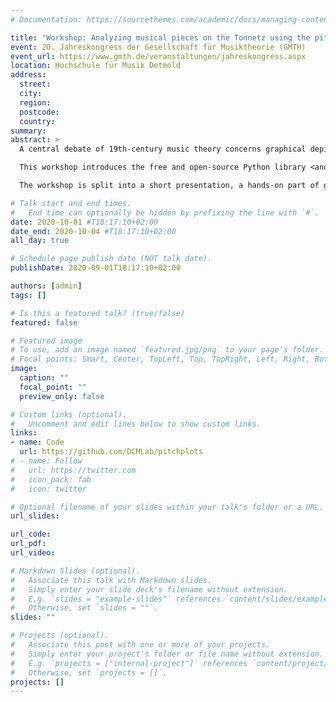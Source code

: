 ```yaml
---
# Documentation: https://sourcethemes.com/academic/docs/managing-content/

title: "Workshop: Analyzing musical pieces on the Tonnetz using the pitchplots Python library"
event: 20. Jahreskongress der Gesellschaft für Musiktheorie (GMTH)
event_url: https://www.gmth.de/veranstaltungen/jahreskongress.aspx
location: Hochschule für Musik Detmold
address:
  street:
  city:
  region:
  postcode:
  country:
summary:
abstract: >
  A central debate of 19th-century music theory concerns graphical depictions of tonal relations, commonly called the Tonnetz. More recently, Neo-Riemannian theory (NRT) has utilized it to analyze triadic progressions and minimal voice-leading in the harmonic idioms of 19th-century composers. While NRT elucidates important aspects, it has several limitations. First, it relies on a fundamentally triadic texture, which necessitates a harmonic reduction that lies outside the scope of NRT. Second, drawing Tonnetz diagrams can be tedious and time-consuming. Third, these analyses usually show the presence or absence of triads but not the relative frequencies. Finally, they are often created only for short excerpts and rarely for entire pieces. 

  This workshop introduces the free and open-source Python library <anonymized> and demonstrates how it can be used to address the above issues. It allows to analyze digital encodings of musical pieces by means of graphical representations such as the circle of fifths and the Tonnetz, each of which can be understood as a “tonal fingerprint”. They can be used to reveal particularly interesting tonal aspects within a piece, e.g. its overall tonality (diatonic vs. chromatic); octatonic, hexatonic and other extended tonal relations; or the centrality of certain sonorities, as well as visual comparisons between, e.g. diatonic vs. chromatic pieces. The library is thus not only a useful tool for music analysts but also a pedagogical resource for students, fostering a deeper understanding of computational approaches to music analysis in general as well as tonal relations on the Tonnetz in particular.

  The workshop is split into a short presentation, a hands-on part of guided exercises, and a final discussion about the limitations and benefits of computational music analysis. Participants are not required to have any prior programming experience and do not need to install any software before the workshop except an up-to-date internet browser.

# Talk start and end times.
#   End time can optionally be hidden by prefixing the line with `#`.
date: 2020-10-01 #T18:17:10+02:00
date_end: 2020-10-04 #T18:17:10+02:00
all_day: true

# Schedule page publish date (NOT talk date).
publishDate: 2020-09-01T18:17:10+02:00

authors: [admin]
tags: []

# Is this a featured talk? (true/false)
featured: false

# Featured image
# To use, add an image named `featured.jpg/png` to your page's folder. 
# Focal points: Smart, Center, TopLeft, Top, TopRight, Left, Right, BottomLeft, Bottom, BottomRight.
image:
  caption: ""
  focal_point: ""
  preview_only: false

# Custom links (optional).
#   Uncomment and edit lines below to show custom links.
links:
- name: Code
  url: https://github.com/DCMLab/pitchplots
# - name: Follow
#   url: https://twitter.com
#   icon_pack: fab
#   icon: twitter

# Optional filename of your slides within your talk's folder or a URL.
url_slides:

url_code:
url_pdf:
url_video:

# Markdown Slides (optional).
#   Associate this talk with Markdown slides.
#   Simply enter your slide deck's filename without extension.
#   E.g. `slides = "example-slides"` references `content/slides/example-slides.md`.
#   Otherwise, set `slides = ""`.
slides: ""

# Projects (optional).
#   Associate this post with one or more of your projects.
#   Simply enter your project's folder or file name without extension.
#   E.g. `projects = ["internal-project"]` references `content/project/deep-learning/index.md`.
#   Otherwise, set `projects = []`.
projects: []
---
```

